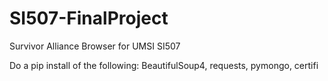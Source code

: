 # SI507-FinalProject
Survivor Alliance Browser for UMSI SI507

Do a pip install of the following: BeautifulSoup4, requests, pymongo, certifi
